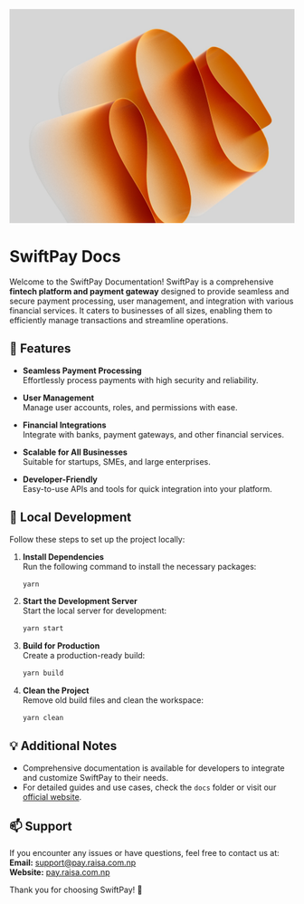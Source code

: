 ![SwiftPay Banner](static/img/homepage.jpg)

# SwiftPay Docs

Welcome to the SwiftPay Documentation! SwiftPay is a comprehensive **fintech platform and payment gateway** designed to provide seamless and secure payment processing, user management, and integration with various financial services. It caters to businesses of all sizes, enabling them to efficiently manage transactions and streamline operations.


## 🚀 Features

- **Seamless Payment Processing**  
  Effortlessly process payments with high security and reliability.  

- **User Management**  
  Manage user accounts, roles, and permissions with ease.  

- **Financial Integrations**  
  Integrate with banks, payment gateways, and other financial services.  

- **Scalable for All Businesses**  
  Suitable for startups, SMEs, and large enterprises.  

- **Developer-Friendly**  
  Easy-to-use APIs and tools for quick integration into your platform.  

## 📖 Local Development

Follow these steps to set up the project locally:

1. **Install Dependencies**  
   Run the following command to install the necessary packages:
   ```bash
   yarn
   ```
2. **Start the Development Server**  
   Start the local server for development:
   ```bash
   yarn start
   ```
3. **Build for Production**  
   Create a production-ready build:
   ```bash
   yarn build
   ```
4. **Clean the Project**  
   Remove old build files and clean the workspace:
   ```bash
   yarn clean
   ```

## 💡 Additional Notes

- Comprehensive documentation is available for developers to integrate and customize SwiftPay to their needs.  
- For detailed guides and use cases, check the `docs` folder or visit our [official website](https://docs.raisa.com.np).

## 📫 Support

If you encounter any issues or have questions, feel free to contact us at:  
**Email:** support@pay.raisa.com.np  
**Website:** [pay.raisa.com.np](https://pay.raisa.com.np)

Thank you for choosing SwiftPay! 🙌
